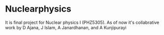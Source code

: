 # Nuclearphysics
It is final project for Nuclear physics I (PHZ5305). 
As of now it's collabrative work by D Ajana, J Islam, A Janardhanan, and A Kunjipurayi
